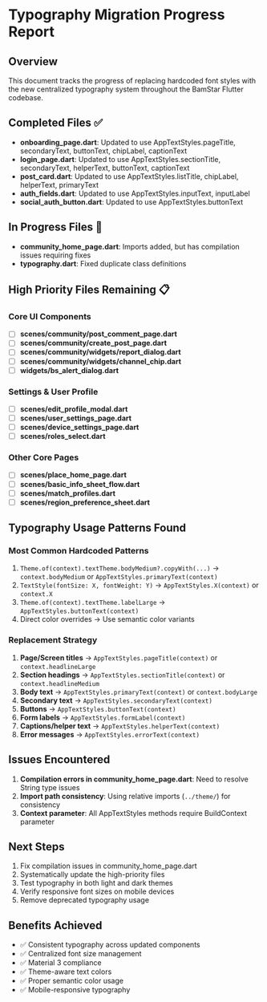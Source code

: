 # Typography Migration Progress Report

## Overview
This document tracks the progress of replacing hardcoded font styles with the new centralized typography system throughout the BamStar Flutter codebase.

## Completed Files ✅
- **onboarding_page.dart**: Updated to use AppTextStyles.pageTitle, secondaryText, buttonText, chipLabel, captionText
- **login_page.dart**: Updated to use AppTextStyles.sectionTitle, secondaryText, helperText, buttonText, captionText
- **post_card.dart**: Updated to use AppTextStyles.listTitle, chipLabel, helperText, primaryText
- **auth_fields.dart**: Updated to use AppTextStyles.inputText, inputLabel
- **social_auth_button.dart**: Updated to use AppTextStyles.buttonText

## In Progress Files 🔄
- **community_home_page.dart**: Imports added, but has compilation issues requiring fixes
- **typography.dart**: Fixed duplicate class definitions

## High Priority Files Remaining 📋

### Core UI Components
- [ ] **scenes/community/post_comment_page.dart**
- [ ] **scenes/community/create_post_page.dart**  
- [ ] **scenes/community/widgets/report_dialog.dart**
- [ ] **scenes/community/widgets/channel_chip.dart**
- [ ] **widgets/bs_alert_dialog.dart**

### Settings & User Profile
- [ ] **scenes/edit_profile_modal.dart**
- [ ] **scenes/user_settings_page.dart**
- [ ] **scenes/device_settings_page.dart**
- [ ] **scenes/roles_select.dart**

### Other Core Pages
- [ ] **scenes/place_home_page.dart**
- [ ] **scenes/basic_info_sheet_flow.dart**
- [ ] **scenes/match_profiles.dart**
- [ ] **scenes/region_preference_sheet.dart**

## Typography Usage Patterns Found

### Most Common Hardcoded Patterns
1. `Theme.of(context).textTheme.bodyMedium?.copyWith(...)` → `context.bodyMedium` or `AppTextStyles.primaryText(context)`
2. `TextStyle(fontSize: X, fontWeight: Y)` → `AppTextStyles.X(context)` or `context.X`
3. `Theme.of(context).textTheme.labelLarge` → `AppTextStyles.buttonText(context)`
4. Direct color overrides → Use semantic color variants

### Replacement Strategy
1. **Page/Screen titles** → `AppTextStyles.pageTitle(context)` or `context.headlineLarge`
2. **Section headings** → `AppTextStyles.sectionTitle(context)` or `context.headlineMedium`
3. **Body text** → `AppTextStyles.primaryText(context)` or `context.bodyLarge`
4. **Secondary text** → `AppTextStyles.secondaryText(context)`
5. **Buttons** → `AppTextStyles.buttonText(context)`
6. **Form labels** → `AppTextStyles.formLabel(context)`
7. **Captions/helper text** → `AppTextStyles.helperText(context)`
8. **Error messages** → `AppTextStyles.errorText(context)`

## Issues Encountered
1. **Compilation errors in community_home_page.dart**: Need to resolve String type issues
2. **Import path consistency**: Using relative imports (`../theme/`) for consistency
3. **Context parameter**: All AppTextStyles methods require BuildContext parameter

## Next Steps
1. Fix compilation issues in community_home_page.dart
2. Systematically update the high-priority files
3. Test typography in both light and dark themes
4. Verify responsive font sizes on mobile devices
5. Remove deprecated typography usage

## Benefits Achieved
- ✅ Consistent typography across updated components
- ✅ Centralized font size management
- ✅ Material 3 compliance
- ✅ Theme-aware text colors
- ✅ Proper semantic color usage
- ✅ Mobile-responsive typography